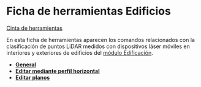 # Ficha de herramientas Edificios

[Cinta de herramientas](../cinta-de-herramientas/)

En esta ficha de herramientas aparecen los comandos relacionados con la clasificación de puntos LiDAR medidos con dispositivos láser móviles en interiores y exteriores de edificios del [módulo Edificación](../modulo-edificios/).

* ****[**General**](../modulo-edificios/general/)****
* ****[**Editar mediante perfil horizontal**](../modulo-edificios/editar-mediante-perfil-horizontal.md)****
* ****[**Editar planos**](../modulo-edificios/editar-planos.md)****
